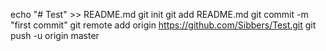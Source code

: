 echo "# Test" >> README.md
git init
git add README.md
git commit -m "first commit"
git remote add origin https://github.com/Sibbers/Test.git
git push -u origin master
